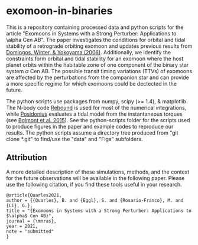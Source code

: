 # exomoon-in-binaries
This is a repository containing processed data and python scripts for the article "Exomoons in Systems with a Strong Perturber: Applications to \alpha Cen AB".  The paper investigates the conditions for orbital and tidal stability of a retrograde orbiting exomoon and updates previous results from [Domingos, Winter, & Yokoyama (2006)](https://ui.adsabs.harvard.edu/abs/2006MNRAS.373.1227D/abstract).  Additionally, we identify the constraints form orbital and tidal stability for an exomoon where the host planet orbits within the habitable zone of one component of the binary star system $\alpha$ Cen AB.   The possible transit timing variations (TTVs) of exomoons are affected by the perturbations from the companion star and can provide a more specific regime for which exomoons could be dectected in the future.

The python scripts use packages from numpy, scipy (>= 1.4), & matplotlib.  The N-body code [Rebound](https://rebound.readthedocs.io/en/latest/) is used for most of the numerical integrations, while [Posidonius](https://www.blancocuaresma.com/s/posidonius) evaluates a tidal model from the instantaneous torques (see [Bolmont et al. 2015](https://ui.adsabs.harvard.edu/abs/2015A%26A...583A.116B/abstract)).  See the python-scripts folder for the scripts used to produce figures in the paper and example codes to reproduce our results.  The python scripts assume a directory tree produced from "git clone \*.git" to find/use the "data" and "Figs" subfolders.

Attribution
--------
A more detailed description of these simulations, methods, and the context for the future observations will be available in the following paper.  Please use the following citation, if you find these tools useful in your research. 

```
@article{Quarles2021,
author = {{Quarles}, B. and {Eggl}, S. and {Rosario-Franco}, M. and {Li}, G.},
title = "{Exomoons in Systems with a Strong Perturber: Applications to $\alpha$ Cen AB}",
journal = {\mnras},
year = 2021,
note = "submitted"
}
```
